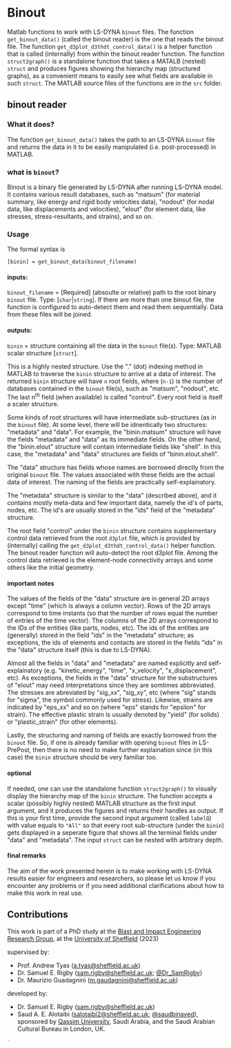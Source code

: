 # Binout
Matlab functions to work with LS-DYNA `binout` files. The function `get_binout_data()` (called the binout reader) is the one that reads the binout file.
The function `get_d3plot_d3thdt_control_data()` is a helper function that is called (internally) from within the binout reader function.
The function `struct2graph()` is a standalone function that takes a MATALB (nested) `struct` and produces figures showing the hierarchy map (structured graphs), 
as a convenient means to easily see what fields are available in such `struct`. The MATLAB source files of the functions are in the `src` folder.

## binout reader
### What it does?
The function `get_binout_data()` takes the path to an LS-DYNA `binout` file and returns the data in it to be 
easily manipulated (i.e. post-processed) in MATLAB. 

### what is `binout`?
Binout is a binary file generated by LS-DYNA after running LS-DYNA model. It contains various result 
databases, such as "matsum" (for material summary, like energy and rigid body velocities data), "nodout" (for nodal data, like displacements and velocities), "elout" (for element data, like stresses, stress-resultants, and strains), and so on. 

### Usage
The formal syntax is 
```
[binin] = get_binout_data(binout_filename)
```
#### inputs:
`binout_filename` = [Required] (absoulte or relative) path to the root binary `binout` file. Type: [`char`|`string`]. 
If there are more than one binout file, the function is configured to auto-detect them and read them sequentially. Data from 
these files will be joined. 

#### outputs:
`binin` = structure containing all the data in the `binout` file(s). Type: MATLAB scalar structure [`struct`]. 

This is a highly nested structure. Use the "." (dot) indexing method in MATLAB to traverse the `binin` structure to arrive at a data of interest. 
The returned `binin` structure will have `n` root fields, where (`n-1`) is the number of databases contained in the `binout` file(s), such as "matsum", "nodout", etc. 
The last n<sup>th</sup> field (when available) is called "control". Every root field is itself a scaler structure. 

Some kinds of root structures will have intermediate sub-structures (as in the `binout` file). At some level, there will be idnentically two structures: 
"metadata" and "data". For example, the "binin.matsum" structure will have the fields "metadata" and "data" as its immediate fields. On the other hand, the 
"binin.elout" structure will contain intermediate fields like "shell". In this case, the "metadata" and "data" structures are fields of "binin.elout.shell".

The "data" structure has fields whose names are borrowed directly from the original `binout` file. The values associated with these fields are the actual 
data of interest. The naming of the fields are practically self-explainatory.

The "metadata" structure is similar to the "data" (described above), and it contains mostly meta-data and few important data, namely the id's of parts, 
nodes, etc. The id's are usually stored in the "ids" field of the "metadata" structure.

The root field "control" under the `binin` structure contains supplementary control data retrieved from the root `d3plot` file, which is provided by 
(internally) calling the `get_d3plot_d3thdt_control_data()` helper function. The binout reader function will auto-detect the root d3plot file. 
Among the control data retrieved is the element-node connectivity arrays and some others like the initial geometry.

#### important notes
The values of the fields of the "data" structure are in general 2D arrays except "time" (which is always a column vector). Rows of the 2D arrays correspond to 
time instants (so that the number of rows equal the number of entries of the time vector). The columns of the 2D arrays correspond to the IDs of the entities
(like parts, nodes, etc). The ids of the entities are (generally) stored in the field "ids" in the "metadata" structure; as exceptions, the ids of elements and
contacts are stored in the fields "ids" in the "data" structure itself (this is due to LS-DYNA). 

Almost all the fields in "data" and "metadata" are named explicitly and self-explainatory (e.g. "kinetic_energy", "time", "x_velocity", "x_displacement", etc). 
As exceptions, the fields in the "data" structure for the substructures of "elout" may need interpretations since they are somtimes abbreviated. The stresses are 
abreviated by "sig_xx", "sig_xy", etc (where "sig" stands for "sigma", the symbol commonly used for stress). Likewise, strains are indicated by "eps_xx" and so on 
(where "eps" stands for "epsilon" for strain). The effective plastic strain is usually denoted by "yield" (for solids) or "plastic_strain" (for other elements). 

Lastly, the structuring and naming of fields are exactly borrowed from the `binout` file. So, if one is already familiar with opening `binout` files in LS-PrePost, 
then there is no need to make further explaination since (in this case) the `binin` structure should be very familiar too. 

#### optional
If needed, one can use the standalone function `struct2graph()` to visually display the hierarchy map of the `binin` structure. The function accepts 
a scalar (possibly highly nested) MATLAB structure as the first input argument, and it produces the figures and returns their handles as output. 
If this is your first time, provide the second input argument (called `labelQ`) with value equals to `"All"` so that every root sub-structure (under the `binin`) 
gets displayed in a seperate figure that shows all the terminal fields under "data" and "metadata". The input `struct` can be nested with arbitrary depth.     


#### final remarks
The aim of the work presented herein is to make working with LS-DYNA results easier for engineers and researchers, so please let us know if you encounter any 
problems or if you need additional clarifications about how to make this work in real use.  


## Contributions
This work is part of a PhD study at the [Blast and Impact Engineering Research Group](https://twitter.com/SheffieldBlast), 
at the [University of Sheffield](https://sheffield.ac.uk) (2023)

supervised by: 
+ Prof. Andrew Tyas (a.tyas@sheffield.ac.uk)
+ Dr. Samuel E. Rigby (sam.rigby@sheffield.ac.uk; [@Dr_SamRigby](https://twitter.com/Dr_SamRigby))
+ Dr. Maurizio Guadagnini (m.gaudagnini@sheffield.ac.uk)

developed by:
+ Dr. Samuel E. Rigby (sam.rigby@sheffield.ac.uk)
+ Saud A. E. Alotaibi (salotaibi2@sheffield.ac.uk; [@saudbinayed](https://twitter.com/saudbinayed)), sponsored by [Qassim University](https://qu.edu.sa), Saudi Arabia, and the Saudi Arabian Cultural Bureau in London, UK.

 `   